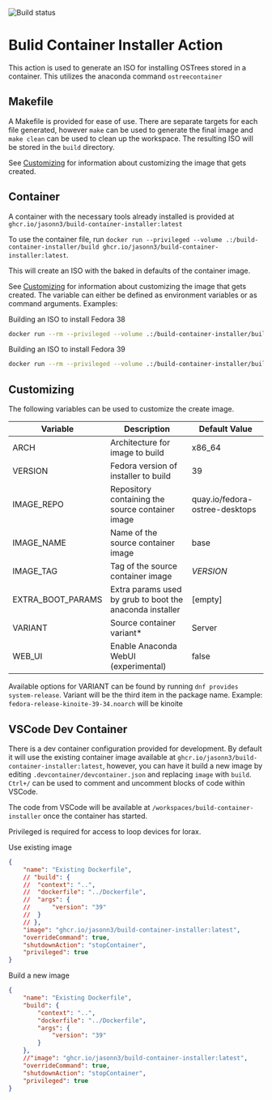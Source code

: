 ![Build status](https://github.com/jasonn3/build-container-installer/actions/workflows/build-and-test.yml/badge.svg??event=push)

# Bulid Container Installer Action
This action is used to generate an ISO for installing OSTrees stored in a container. This utilizes the anaconda command `ostreecontainer`

## Makefile
A Makefile is provided for ease of use. There are separate targets for each file generated, however `make` can be used to generate the final image and `make clean` can be used to clean up the workspace. The resulting ISO will be stored in the `build` directory.

See [Customizing](#customizing) for information about customizing the image that gets created.

## Container
A container with the necessary tools already installed is provided at `ghcr.io/jasonn3/build-container-installer:latest`

To use the container file, run `docker run --privileged --volume .:/build-container-installer/build ghcr.io/jasonn3/build-container-installer:latest`.

This will create an ISO with the baked in defaults of the container image.

See [Customizing](#customizing) for information about customizing the image that gets created. The variable can either be defined as environment variables or as command arguments.
Examples:

Building an ISO to install Fedora 38
```bash
docker run --rm --privileged --volume .:/build-container-installer/build -e VERSION=38 -e IMAGE_NAME=base -e IMAGE_TAG=38 -e VARIANT=Server ghcr.io/jasonn3/build-container-installer:latest
```

Building an ISO to install Fedora 39
```bash
docker run --rm --privileged --volume .:/build-container-installer/build -e VERSION=39 -e IMAGE_NAME=base -e IMAGE_TAG=39 -e VARIANT=Server ghcr.io/jasonn3/build-container-installer:latest
```

## Customizing
The following variables can be used to customize the create image.

| Variable          | Description                                              | Default Value                  |
| ----------------- | -------------------------------------------------------- | ------------------------------ |
| ARCH              | Architecture for image to build                          | x86_64                         |
| VERSION           | Fedora version of installer to build                     | 39                             |
| IMAGE_REPO        | Repository containing the source container image         | quay.io/fedora-ostree-desktops |
| IMAGE_NAME        | Name of the source container image                       | base                           |
| IMAGE_TAG         | Tag of the source container image                        | *VERSION*                      |
| EXTRA_BOOT_PARAMS | Extra params used by grub to boot the anaconda installer | \[empty\]                      |
| VARIANT           | Source container variant\*                               | Server                         |
| WEB_UI            | Enable Anaconda WebUI (experimental)                     | false                          |

Available options for VARIANT can be found by running `dnf provides system-release`. 
Variant will be the third item in the package name. Example: `fedora-release-kinoite-39-34.noarch` will be kinoite

## VSCode Dev Container
There is a dev container configuration provided for development. By default it will use the existing container image available at `ghcr.io/jasonn3/build-container-installer:latest`, however, you can have it build a new image by editing `.devcontainer/devcontainer.json` and replacing `image` with `build`. `Ctrl+/` can be used to comment and uncomment blocks of code within VSCode.

The code from VSCode will be available at `/workspaces/build-container-installer` once the container has started.

Privileged is required for access to loop devices for lorax.

Use existing image
```json
{
	"name": "Existing Dockerfile",
	// "build": {
	// 	"context": "..",
	// 	"dockerfile": "../Dockerfile",
	// 	"args": {
	// 		"version": "39"
	// 	}
	// },
	"image": "ghcr.io/jasonn3/build-container-installer:latest",
	"overrideCommand": true,
	"shutdownAction": "stopContainer",
	"privileged": true
}
```

Build a new image
```json
{
	"name": "Existing Dockerfile",
	"build": {
		"context": "..",
		"dockerfile": "../Dockerfile",
		"args": {
			"version": "39"
		}
	},
	//"image": "ghcr.io/jasonn3/build-container-installer:latest",
	"overrideCommand": true,
	"shutdownAction": "stopContainer",
	"privileged": true
}
```